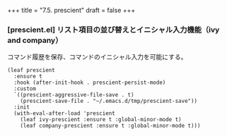 +++
title = "7.5. prescient"
draft = false
+++

### [prescient.el] リスト項目の並び替えとイニシャル入力機能（ivy and company）

コマンド履歴を保存、コマンドのイニシャル入力を可能にする。

```code
(leaf prescient
  :ensure t
  :hook (after-init-hook . prescient-persist-mode)
  :custom
  `((prescient-aggressive-file-save . t)
	(prescient-save-file . "~/.emacs.d/tmp/prescient-save"))
  :init
  (with-eval-after-load 'prescient
	(leaf ivy-prescient :ensure t :global-minor-mode t)
	(leaf company-prescient :ensure t :global-minor-mode t)))
```
